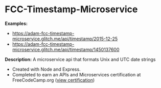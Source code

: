 # FCC-Timestamp-Microservice

**Examples:**  
* https://adam-fcc-timestamp-microservice.glitch.me/api/timestamp/2015-12-25  
* https://adam-fcc-timestamp-microservice.glitch.me/api/timestamp/1450137600

**Description:** A microservice api that formats Unix and UTC date strings  
* Created with Node and Express.  
* Completed to earn an APIs and Microservices certification at FreeCodeCamp.org ([view certification](https://www.freecodecamp.org/certification/fcca50f642d-7c7c-48e9-805b-e0457529b232/apis-and-microservices))
